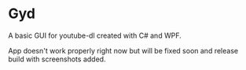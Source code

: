 # Gyd
A basic GUI for youtube-dl created with C# and WPF.

App doesn't work properly right now but will be fixed soon and release build with screenshots added.
